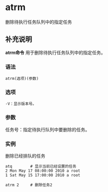 # atrm

删除待执行任务队列中的指定任务

## 补充说明

**atrm命令** 用于删除待执行任务队列中的指定任务。

### 语法

```text
atrm(选项)(参数)
```

### 选项

```text
-V：显示版本号。
```

### 参数

任务号：指定待执行队列中要删除的任务。

### 实例

删除已经排队的任务

```text
atq        # 显示当前已经设置的任务
2 Mon May 17 08:00:00 2010 a root
1 Sat May 15 17:00:00 2010 a root

atrm 2     # 删除任务2
```

